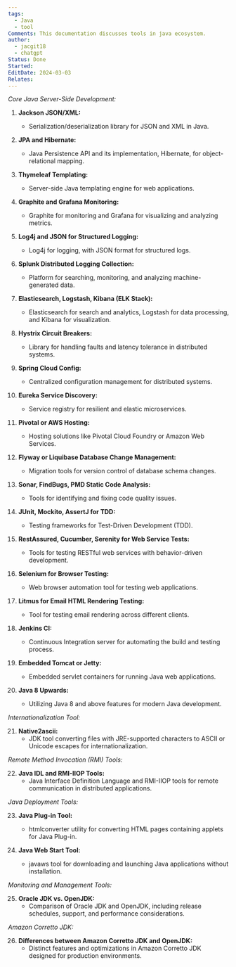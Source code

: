 ```yaml
---
tags:
  - Java
  - tool
Comments: This documentation discusses tools in java ecosystem.
author:
  - jacgit18
  - chatgpt
Status: Done
Started: 
EditDate: 2024-03-03
Relates:
---
```

*Core Java Server-Side Development:*

1. **Jackson JSON/XML:**
   - Serialization/deserialization library for JSON and XML in Java.

2. **JPA and Hibernate:**
   - Java Persistence API and its implementation, Hibernate, for object-relational mapping.

3. **Thymeleaf Templating:**
   - Server-side Java templating engine for web applications.

4. **Graphite and Grafana Monitoring:**
   - Graphite for monitoring and Grafana for visualizing and analyzing metrics.

5. **Log4j and JSON for Structured Logging:**
   - Log4j for logging, with JSON format for structured logs.

6. **Splunk Distributed Logging Collection:**
   - Platform for searching, monitoring, and analyzing machine-generated data.

7. **Elasticsearch, Logstash, Kibana (ELK Stack):**
   - Elasticsearch for search and analytics, Logstash for data processing, and Kibana for visualization.

8. **Hystrix Circuit Breakers:**
   - Library for handling faults and latency tolerance in distributed systems.

9. **Spring Cloud Config:**
   - Centralized configuration management for distributed systems.

10. **Eureka Service Discovery:**
    - Service registry for resilient and elastic microservices.

11. **Pivotal or AWS Hosting:**
    - Hosting solutions like Pivotal Cloud Foundry or Amazon Web Services.

12. **Flyway or Liquibase Database Change Management:**
    - Migration tools for version control of database schema changes.

13. **Sonar, FindBugs, PMD Static Code Analysis:**
    - Tools for identifying and fixing code quality issues.

14. **JUnit, Mockito, AssertJ for TDD:**
    - Testing frameworks for Test-Driven Development (TDD).

15. **RestAssured, Cucumber, Serenity for Web Service Tests:**
    - Tools for testing RESTful web services with behavior-driven development.

16. **Selenium for Browser Testing:**
    - Web browser automation tool for testing web applications.

17. **Litmus for Email HTML Rendering Testing:**
    - Tool for testing email rendering across different clients.

18. **Jenkins CI:**
    - Continuous Integration server for automating the build and testing process.

19. **Embedded Tomcat or Jetty:**
    - Embedded servlet containers for running Java web applications.

20. **Java 8 Upwards:**
    - Utilizing Java 8 and above features for modern Java development.

*Internationalization Tool:*

21. **Native2ascii:**
    - JDK tool converting files with JRE-supported characters to ASCII or Unicode escapes for internationalization.

*Remote Method Invocation (RMI) Tools:*

22. **Java IDL and RMI-IIOP Tools:**
    - Java Interface Definition Language and RMI-IIOP tools for remote communication in distributed applications.

*Java Deployment Tools:*

23. **Java Plug-in Tool:**
    - htmlconverter utility for converting HTML pages containing applets for Java Plug-in.

24. **Java Web Start Tool:**
    - javaws tool for downloading and launching Java applications without installation.

*Monitoring and Management Tools:*

25. **Oracle JDK vs. OpenJDK:**
    - Comparison of Oracle JDK and OpenJDK, including release schedules, support, and performance considerations.

*Amazon Corretto JDK:*

26. **Differences between Amazon Corretto JDK and OpenJDK:**
    - Distinct features and optimizations in Amazon Corretto JDK designed for production environments.